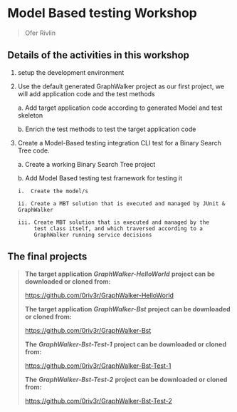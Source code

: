 Model Based testing Workshop
============================
> Ofer Rivlin

Details of the activities in this workshop
------------------------------------------

1.  setup the development environment

2.  Use the default generated GraphWalker project as our first project, 
    we will add application code and the test methods

    a.  Add target application code according to generated Model and test skeleton

    b.  Enrich the test methods to test the target application code

3.  Create a Model-Based testing integration CLI test for a Binary Search Tree code.

    a.  Create a working Binary Search Tree project

    b.  Add Model Based testing test framework for testing it

        i.  Create the model/s

        ii. Create a MBT solution that is executed and managed by JUnit & GraphWalker

        iii. Create MBT solution that is executed and managed by the
             test class itself, and which traversed according to a
             GraphWalker running service decisions

The final projects
------------------

> **The target application** ***GraphWalker-HelloWorld*** **project can
> be downloaded or cloned from:**
>
> https://github.com/0riv3r/GraphWalker-HelloWorld
>
> **The target application** ***GraphWalker-Bst*** **project can be
> downloaded or cloned from:**
>
> https://github.com/0riv3r/GraphWalker-Bst
>
> **The** ***GraphWalker-Bst-Test-1*** **project can be downloaded or
> cloned from:**
>
> https://github.com/0riv3r/GraphWalker-Bst-Test-1
>
> **The** ***GraphWalker-Bst-Test-2*** **project can be downloaded or
> cloned from:**
>
> https://github.com/0riv3r/GraphWalker-Bst-Test-2
